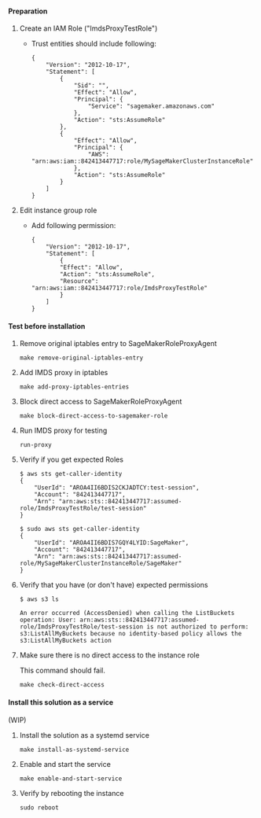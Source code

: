 #### Preparation

1. Create an IAM Role ("ImdsProxyTestRole")

    - Trust entities should include following:

        ```
        {
            "Version": "2012-10-17",
            "Statement": [
                {
                    "Sid": "",
                    "Effect": "Allow",
                    "Principal": {
                        "Service": "sagemaker.amazonaws.com"
                    },
                    "Action": "sts:AssumeRole"
                },
                {
                    "Effect": "Allow",
                    "Principal": {
                        "AWS": "arn:aws:iam::842413447717:role/MySageMakerClusterInstanceRole"
                    },
                    "Action": "sts:AssumeRole"
                }
            ]
        }
        ```

1. Edit instance group role

    - Add following permission:

        ```
        {
            "Version": "2012-10-17",
            "Statement": [
                {
                "Effect": "Allow",
                "Action": "sts:AssumeRole",
                "Resource": "arn:aws:iam::842413447717:role/ImdsProxyTestRole"
                }
            ]
        }
        ```


#### Test before installation

1. Remove original iptables entry to SageMakerRoleProxyAgent

    ```
    make remove-original-iptables-entry
    ```

1. Add IMDS proxy in iptables

    ```
    make add-proxy-iptables-entries
    ```

1. Block direct access to SageMakerRoleProxyAgent

    ```
    make block-direct-access-to-sagemaker-role
    ```

1. Run IMDS proxy for testing

    ```
    run-proxy
    ```

1. Verify if you get expected Roles

    ```
    $ aws sts get-caller-identity
    {
        "UserId": "AROA4II6BDIS2CKJADTCY:test-session",
        "Account": "842413447717",
        "Arn": "arn:aws:sts::842413447717:assumed-role/ImdsProxyTestRole/test-session"
    }

    $ sudo aws sts get-caller-identity
    {
        "UserId": "AROA4II6BDIS7GQY4LYID:SageMaker",
        "Account": "842413447717",
        "Arn": "arn:aws:sts::842413447717:assumed-role/MySageMakerClusterInstanceRole/SageMaker"
    }
    ```

1. Verify that you have (or don't have) expected permissions

    ```
    $ aws s3 ls

    An error occurred (AccessDenied) when calling the ListBuckets operation: User: arn:aws:sts::842413447717:assumed-role/ImdsProxyTestRole/test-session is not authorized to perform: s3:ListAllMyBuckets because no identity-based policy allows the s3:ListAllMyBuckets action    
    ```

1. Make sure there is no direct access to the instance role

    This command should fail.

    ```
    make check-direct-access
    ```


#### Install this solution as a service

(WIP)

1. Install the solution as a systemd service

    ```
    make install-as-systemd-service
    ```

1. Enable and start the service

    ```
    make enable-and-start-service
    ```

1. Verify by rebooting the instance

    ```
    sudo reboot
    ```